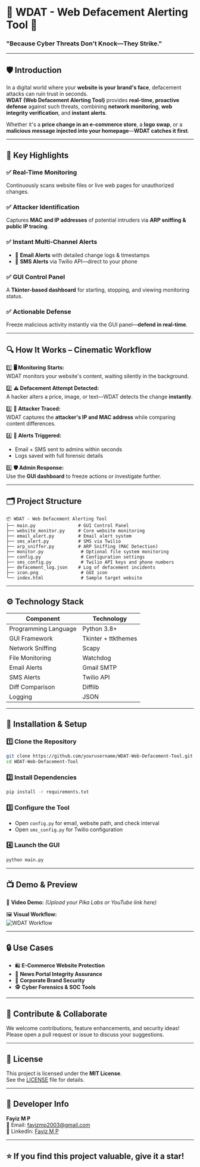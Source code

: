 
# 🚨 **WDAT - Web Defacement Alerting Tool** 🚨

### **"Because Cyber Threats Don't Knock—They Strike."**

---

## 🛡️ **Introduction**

In a digital world where your **website is your brand's face**, defacement attacks can ruin trust in seconds.  
**WDAT (Web Defacement Alerting Tool)** provides **real-time, proactive defense** against such threats, combining **network monitoring**, **web integrity verification**, and **instant alerts**.

Whether it's a **price change in an e-commerce store**, a **logo swap**, or a **malicious message injected into your homepage**—**WDAT catches it first**.

---

## 🎯 **Key Highlights**

### ✅ **Real-Time Monitoring**  
Continuously scans website files or live web pages for unauthorized changes.

### ✅ **Attacker Identification**  
Captures **MAC and IP addresses** of potential intruders via **ARP sniffing & public IP tracing**.

### ✅ **Instant Multi-Channel Alerts**  
- 📧 **Email Alerts** with detailed change logs & timestamps  
- 📲 **SMS Alerts** via Twilio API—direct to your phone

### ✅ **GUI Control Panel**  
A **Tkinter-based dashboard** for starting, stopping, and viewing monitoring status.

### ✅ **Actionable Defense**  
Freeze malicious activity instantly via the GUI panel—**defend in real-time**.

---

## 🔍 **How It Works – Cinematic Workflow**

1️⃣ **🖥️ Monitoring Starts:**  
WDAT monitors your website's content, waiting silently in the background.

2️⃣ **⚠️ Defacement Attempt Detected:**  
A hacker alters a price, image, or text—WDAT detects the change **instantly**.

3️⃣ **🔗 Attacker Traced:**  
WDAT captures the **attacker's IP and MAC address** while comparing content differences.

4️⃣ **🚨 Alerts Triggered:**  
- Email + SMS sent to admins within seconds  
- Logs saved with full forensic details

5️⃣ **🛡️ Admin Response:**  
Use the **GUI dashboard** to freeze actions or investigate further.

---

## 🗂️ **Project Structure**

```
📦 WDAT - Web Defacement Alerting Tool
├── main.py                # GUI Control Panel
├── website_monitor.py     # Core website monitoring
├── email_alert.py         # Email alert system
├── sms_alert.py           # SMS via Twilio
├── arp_sniffer.py         # ARP Sniffing (MAC Detection)
├── monitor.py              # Optional file system monitoring
├── config.py               # Configuration settings
├── sms_config.py           # Twilio API keys and phone numbers
├── defacement_log.json    # Log of defacement incidents
├── icon.png                # GUI icon
└── index.html              # Sample target website
```

---

## ⚙️ **Technology Stack**

| Component | Technology |
|------------|-------------|
| Programming Language | Python 3.8+ |
| GUI Framework | Tkinter + ttkthemes |
| Network Sniffing | Scapy |
| File Monitoring | Watchdog |
| Email Alerts | Gmail SMTP |
| SMS Alerts | Twilio API |
| Diff Comparison | Difflib |
| Logging | JSON |

---

## 🚀 **Installation & Setup**

### 1️⃣ Clone the Repository

```bash
git clone https://github.com/yourusername/WDAT-Web-Defacement-Tool.git
cd WDAT-Web-Defacement-Tool
```

### 2️⃣ Install Dependencies

```bash
pip install -r requirements.txt
```

### 3️⃣ Configure the Tool

- Open `config.py` for email, website path, and check interval  
- Open `sms_config.py` for Twilio configuration

### 4️⃣ Launch the GUI

```bash
python main.py
```

---

## 📺 **Demo & Preview**

🎥 **Video Demo:** *(Upload your Pika Labs or YouTube link here)*

🖼️ **Visual Workflow:**  
![WDAT Workflow](./path_to_your_flowchart.png)

---

## 🔒 **Use Cases**

- 🛍️ **E-Commerce Website Protection**  
- 📰 **News Portal Integrity Assurance**  
- 🏢 **Corporate Brand Security**  
- 🕵️ **Cyber Forensics & SOC Tools**  

---

## 🤝 **Contribute & Collaborate**

We welcome contributions, feature enhancements, and security ideas!  
Please open a pull request or issue to discuss your suggestions.

---

## 📄 **License**

This project is licensed under the **MIT License**.  
See the [LICENSE](LICENSE) file for details.

---

## 👤 **Developer Info**

**Fayiz M P**  
📧 Email: fayizmp2003@gmail.com  
🔗 LinkedIn: [Fayiz M P](https://www.linkedin.com/in/fayizmp)

---

## ⭐ **If you find this project valuable, give it a star!**

